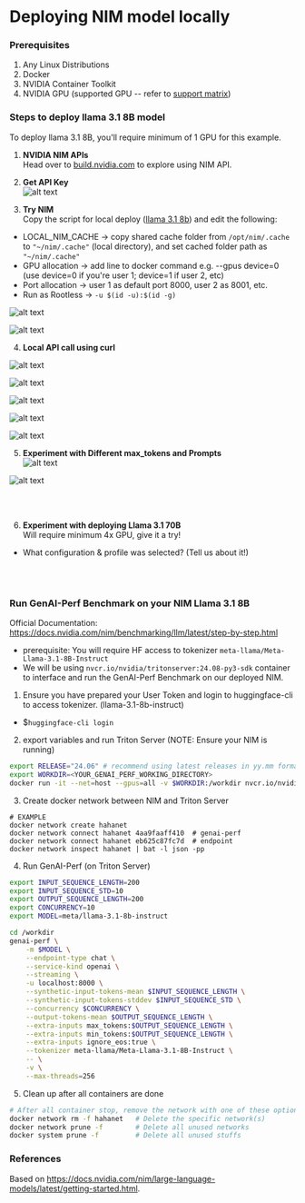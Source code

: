 # Deploying NIM model locally



### Prerequisites
1. Any Linux Distributions 
2. Docker
3. NVIDIA Container Toolkit
4. NVIDIA GPU (supported GPU -- refer to [support matrix](https://docs.nvidia.com/nim/large-language-models/latest/support-matrix.html))

### Steps to deploy llama 3.1 8B model
To deploy llama 3.1 8B, you'll require minimum of 1 GPU for this example.
1. **NVIDIA NIM APIs** <br>
Head over to [build.nvidia.com](https://build.nvidia.com/explore/discover) to explore using NIM API. <br>

2. **Get API Key** <br>
![alt text](image/nim-api.png) <br>

3. **Try NIM** <br>
Copy the script for local deploy ([llama 3.1 8b](https://build.nvidia.com/meta/llama-3_1-8b-instruct?snippet_tab=Docker)) and edit the following:

- LOCAL_NIM_CACHE -> copy shared cache folder from `/opt/nim/.cache` to `"~/nim/.cache"` (local directory), and set cached folder path as `"~/nim/.cache"`
- GPU allocation -> add line to docker command e.g. --gpus device=0 (use device=0 if you're user 1; device=1 if user 2, etc)
- Port allocation -> user 1 as default port 8000, user 2 as 8001, etc.
- Run as Rootless -> ```-u $(id -u):$(id -g)```

![alt text](image/nim-deploy.png)

![alt text](image/nim-deploy2.png)

4. **Local API call using curl** <br>

![alt text](image/nim-deploy3.png)

![alt text](image/nim-deploy4.png)

![alt text](image/nim-deploy5.png)

![alt text](image/nim-deploy6.png)

![alt text](image/nim-deploy7.png)

5. **Experiment with Different max_tokens and Prompts** <br>
![alt text](image/nim-explore.png)

![alt text](image/nim-explore2.png)

<br><br>

6. **Experiment with deploying Llama 3.1 70B** <br>
Will require minimum 4x GPU, give it a try! 
- What configuration & profile was selected? (Tell us about it!)


<br><br>

### Run GenAI-Perf Benchmark on your NIM Llama 3.1 8B
Official Documentation: <https://docs.nvidia.com/nim/benchmarking/llm/latest/step-by-step.html>
- prerequisite: You will require HF access to tokenizer `meta-llama/Meta-Llama-3.1-8B-Instruct`
- We will be using `nvcr.io/nvidia/tritonserver:24.08-py3-sdk` container to interface and run the GenAI-Perf Benchmark on our deployed NIM.

1. Ensure you have prepared your User Token and login to huggingface-cli to access tokenizer. (llama-3.1-8b-instruct)
- $`huggingface-cli login`


2. export variables and run Triton Server (NOTE: Ensure your NIM is running)
```bash
export RELEASE="24.06" # recommend using latest releases in yy.mm format
export WORKDIR=<YOUR_GENAI_PERF_WORKING_DIRECTORY>
docker run -it --net=host --gpus=all -v $WORKDIR:/workdir nvcr.io/nvidia/tritonserver:${RELEASE}-py3-sdk
```

3. Create docker network between NIM and Triton Server
```
# EXAMPLE
docker network create hahanet
docker network connect hahanet 4aa9faaff410  # genai-perf
docker network connect hahanet eb625c87fc7d  # endpoint
docker network inspect hahanet | bat -l json -pp
```

4. Run GenAI-Perf (on Triton Server)
```bash
export INPUT_SEQUENCE_LENGTH=200
export INPUT_SEQUENCE_STD=10
export OUTPUT_SEQUENCE_LENGTH=200
export CONCURRENCY=10
export MODEL=meta/llama-3.1-8b-instruct

cd /workdir
genai-perf \
    -m $MODEL \
    --endpoint-type chat \
    --service-kind openai \
    --streaming \
    -u localhost:8000 \
    --synthetic-input-tokens-mean $INPUT_SEQUENCE_LENGTH \
    --synthetic-input-tokens-stddev $INPUT_SEQUENCE_STD \
    --concurrency $CONCURRENCY \
    --output-tokens-mean $OUTPUT_SEQUENCE_LENGTH \
    --extra-inputs max_tokens:$OUTPUT_SEQUENCE_LENGTH \
    --extra-inputs min_tokens:$OUTPUT_SEQUENCE_LENGTH \
    --extra-inputs ignore_eos:true \
    --tokenizer meta-llama/Meta-Llama-3.1-8B-Instruct \
    -- \
    -v \
    --max-threads=256
```


5. Clean up after all containers are done
```bash
# After all container stop, remove the network with one of these options.
docker network rm -f hahanet   # Delete the specific network(s)
docker network prune -f        # Delete all unused networks
docker system prune -f         # Delete all unused stuffs
```

### References
Based on <https://docs.nvidia.com/nim/large-language-models/latest/getting-started.html>.